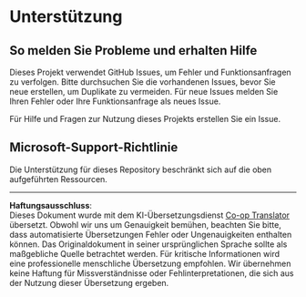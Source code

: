 <!--
CO_OP_TRANSLATOR_METADATA:
{
  "original_hash": "872be8bc1b93ef1dd9ac3d6e8f99f6ab",
  "translation_date": "2025-09-03T21:37:48+00:00",
  "source_file": "SUPPORT.md",
  "language_code": "de"
}
-->
# Unterstützung
## So melden Sie Probleme und erhalten Hilfe  

Dieses Projekt verwendet GitHub Issues, um Fehler und Funktionsanfragen zu verfolgen. Bitte durchsuchen Sie die vorhandenen Issues, bevor Sie neue erstellen, um Duplikate zu vermeiden. Für neue Issues melden Sie Ihren Fehler oder Ihre Funktionsanfrage als neues Issue.

Für Hilfe und Fragen zur Nutzung dieses Projekts erstellen Sie ein Issue.

## Microsoft-Support-Richtlinie  

Die Unterstützung für dieses Repository beschränkt sich auf die oben aufgeführten Ressourcen.

---

**Haftungsausschluss**:  
Dieses Dokument wurde mit dem KI-Übersetzungsdienst [Co-op Translator](https://github.com/Azure/co-op-translator) übersetzt. Obwohl wir uns um Genauigkeit bemühen, beachten Sie bitte, dass automatisierte Übersetzungen Fehler oder Ungenauigkeiten enthalten können. Das Originaldokument in seiner ursprünglichen Sprache sollte als maßgebliche Quelle betrachtet werden. Für kritische Informationen wird eine professionelle menschliche Übersetzung empfohlen. Wir übernehmen keine Haftung für Missverständnisse oder Fehlinterpretationen, die sich aus der Nutzung dieser Übersetzung ergeben.